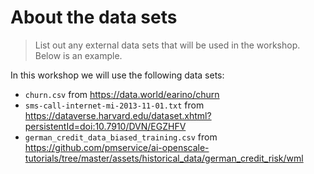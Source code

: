 # About the data sets

> List out any external data sets that will be used in the workshop. Below is an example.

In this workshop we will use the following data sets:

* `churn.csv` from <https://data.world/earino/churn>
* `sms-call-internet-mi-2013-11-01.txt` from <https://dataverse.harvard.edu/dataset.xhtml?persistentId=doi:10.7910/DVN/EGZHFV>
* `german_credit_data_biased_training.csv` from <https://github.com/pmservice/ai-openscale-tutorials/tree/master/assets/historical_data/german_credit_risk/wml>
